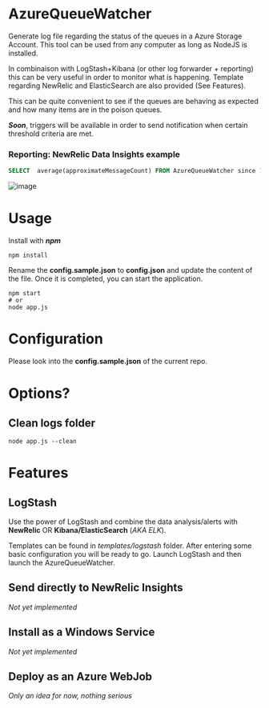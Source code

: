 # AzureQueueWatcher
Generate log file regarding the status of the queues in a Azure Storage Account.
This tool can be used from any computer as long as NodeJS is installed.


In combinaison with LogStash+Kibana (or other log forwarder + reporting) this 
can be very useful in order to monitor what is happening. Template regarding 
NewRelic and ElasticSearch are also provided (See Features).


This can be quite convenient to see if the queues are behaving as expected 
and how many items are in the poison queues.


 ___Soon___, triggers will be available
in order to send notification when certain threshold criteria are met.

### Reporting: NewRelic Data Insights example 
```SQL
SELECT  average(approximateMessageCount) FROM AzureQueueWatcher since 1 hours ago FACET queueName LIMIT  100 TIMESERIES 1 minutes
```
![image](https://cloud.githubusercontent.com/assets/446572/20577536/1541c658-b1c3-11e6-89e1-dc3ff5c59478.png)


# Usage
Install with ___npm___
```Shell
npm install
```

Rename the **config.sample.json** to **config.json** and update the content of the file. Once
it is completed, you can start the application.

```Shell
npm start
# or 
node app.js
```

# Configuration
Please look into the **config.sample.json** of the current repo. 

# Options?
## Clean logs folder
```shell
node app.js --clean
```

# Features
## LogStash
Use the power of LogStash and combine the data analysis/alerts with __NewRelic__ OR __Kibana/ElasticSearch__ (_AKA ELK_).

Templates can be found in _templates/logstash_ folder. After entering some basic configuration you will be ready to go. 
Launch LogStash and then launch the AzureQueueWatcher.

## Send directly to NewRelic Insights
_Not yet implemented_

## Install as a Windows Service
_Not yet implemented_

## Deploy as an Azure WebJob
_Only an idea for now, nothing serious_
